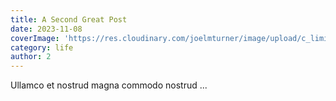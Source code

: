 ```yaml
---
title: A Second Great Post
date: 2023-11-08
coverImage: 'https://res.cloudinary.com/joelmturner/image/upload/c_limit,w_400/f_auto/q_auto/v1634693296/illustration/1451240184000_17844825853074879?_a=BAVALBAO0'
category: life
author: 2
---
```


Ullamco et nostrud magna commodo nostrud ...
